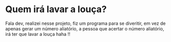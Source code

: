 <h1> Quem irá lavar a louça?</h1>
<p> Fala dev, realizei nesse projeto, fiz um programa para se diveritir, em vez de apenas gerar um número aliatório, a pessoa que acertar o número aliatório, irá ter que lavar a louça haha !!
